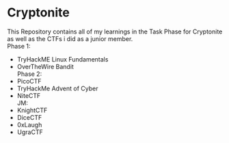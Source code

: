 # Cryptonite  
This Repository contains all of my learnings in the Task Phase for Cryptonite as well as the CTFs i did as a junior member.  
Phase 1: 
- TryHackME Linux Fundamentals
- OverTheWire Bandit  
Phase 2:
- PicoCTF
- TryHackMe Advent of Cyber
- NiteCTF  
JM:
- KnightCTF
- DiceCTF
- 0xLaugh
- UgraCTF
